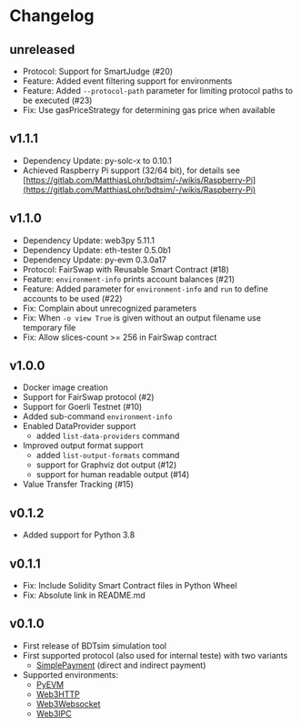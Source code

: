 # Changelog

## unreleased

  * Protocol: Support for SmartJudge (#20)
  * Feature: Added event filtering support for environments
  * Feature: Added `--protocol-path` parameter for limiting protocol paths to be executed (#23)
  * Fix: Use gasPriceStrategy for determining gas price when available

## v1.1.1

  * Dependency Update: py-solc-x to 0.10.1
  * Achieved Raspberry Pi support (32/64 bit),
    for details see [https://gitlab.com/MatthiasLohr/bdtsim/-/wikis/Raspberry-Pi](https://gitlab.com/MatthiasLohr/bdtsim/-/wikis/Raspberry-Pi)

## v1.1.0

  * Dependency Update: web3py 5.11.1
  * Dependency Update: eth-tester 0.5.0b1
  * Dependency Update: py-evm 0.3.0a17
  * Protocol: FairSwap with Reusable Smart Contract (#18)
  * Feature: `environment-info` prints account balances (#21)
  * Feature: Added parameter for `environment-info` and `run` to define accounts to be used (#22)
  * Fix: Complain about unrecognized parameters
  * Fix: When `-o view True` is given without an output filename use temporary file
  * Fix: Allow slices-count >= 256 in FairSwap contract


## v1.0.0

  * Docker image creation
  * Support for FairSwap protocol (#2)
  * Support for Goerli Testnet (#10)
  * Added sub-command `environment-info`
  * Enabled DataProvider support
    * added `list-data-providers` command
  * Improved output format support
    * added `list-output-formats` command
    * support for Graphviz dot output (#12)
    * support for human readable output (#14)
  * Value Transfer Tracking (#15)


## v0.1.2

  * Added support for Python 3.8


## v0.1.1

  * Fix: Include Solidity Smart Contract files in Python Wheel
  * Fix: Absolute link in README.md


## v0.1.0

  * First release of BDTsim simulation tool
  * First supported protocol (also used for internal teste) with two variants
    * [SimplePayment](https://gitlab.mlohr.com/bdtsim/protocols/#simplepayment) (direct and indirect payment)
  * Supported environments:
    * [PyEVM](https://gitlab.mlohr.com/bdtsim/environments/#pyevm)
    * [Web3HTTP](https://gitlab.mlohr.com/bdtsim/environments/#web3http)
    * [Web3Websocket](https://gitlab.mlohr.com/bdtsim/environments/#web3socket)
    * [Web3IPC](https://gitlab.mlohr.com/bdtsim/environments/#web3ipc)
